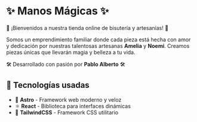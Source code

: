 # ✨ Manos Mágicas ✨

🎨 ¡Bienvenidos a nuestra tienda online de bisutería y artesanías! 🎨

Somos un emprendimiento familiar donde cada pieza está hecha con amor y dedicación por nuestras talentosas artesanas **Amelia** y **Noemi**. Creamos piezas únicas que llevarán magia y belleza a tu vida.

🛠️ Desarrollado con pasión por **Pablo Alberto** 🛠️

## 🚀 Tecnologías usadas

- 🌟 **Astro** - Framework web moderno y veloz
- ⚛️ **React** - Biblioteca para interfaces dinámicas
- 🎨 **TailwindCSS** - Framework CSS utilitario
